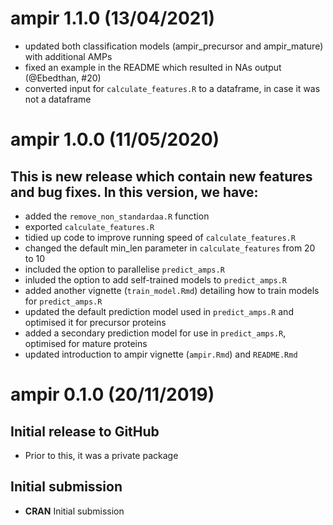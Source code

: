 # ampir 1.1.0 (13/04/2021)

- updated both classification models (ampir_precursor and ampir_mature) with additional AMPs
- fixed an example in the README which resulted in NAs output (@Ebedthan, #20)
- converted input for `calculate_features.R` to a dataframe, in case it was not a dataframe

# ampir 1.0.0 (11/05/2020)

## This is new release which contain new features and bug fixes. In this version, we have:

- added the `remove_non_standardaa.R` function 
- exported `calculate_features.R` 
- tidied up code to improve running speed of `calculate_features.R`
- changed the default min_len parameter in `calculate_features` from 20 to 10
- included the option to parallelise `predict_amps.R` 
- inluded the option to add self-trained models to `predict_amps.R`
- added another vignette (`train_model.Rmd`) detailing how to train models for `predict_amps.R`
- updated the default prediction model used in `predict_amps.R` and optimised it for precursor proteins
- added a secondary prediction model for use in `predict_amps.R`, optimised for mature proteins
- updated introduction to ampir vignette (`ampir.Rmd`) and `README.Rmd`

# ampir 0.1.0 (20/11/2019)

## Initial release to GitHub 

* Prior to this, it was a private package 

## Initial submission

* **CRAN** Initial submission
